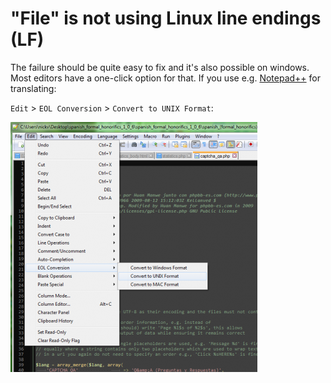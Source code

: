 # "File" is not using Linux line endings (LF)

The failure should be quite easy to fix and it's also possible on windows.
Most editors have a one-click option for that.
If you use e.g. [Notepad++](http://www.notepad-plus-plus.org/) for translating:

`Edit` > `EOL Conversion` > `Convert to UNIX Format`:

![Fixing "File" is not using Linux line endings (LF)](images/file-is-not-using-Linux-line-endings-(LF).png)